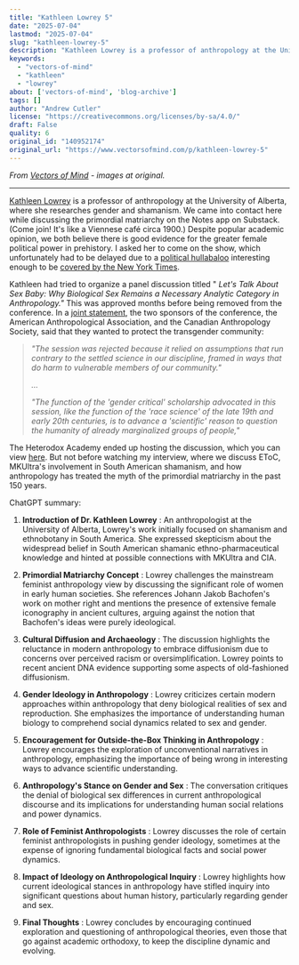 ```yaml
---
title: "Kathleen Lowrey 5"
date: "2025-07-04"
lastmod: "2025-07-04"
slug: "kathleen-lowrey-5"
description: "Kathleen Lowrey is a professor of anthropology at the University of Alberta, where she researches gender and shamanism. We came into contact here while discussing the primordial matriarchy on the Note..."
keywords:
  - "vectors-of-mind"
  - "kathleen"
  - "lowrey"
about: ['vectors-of-mind', 'blog-archive']
tags: []
author: "Andrew Cutler"
license: "https://creativecommons.org/licenses/by-sa/4.0/"
draft: False
quality: 6
original_id: "140952174"
original_url: "https://www.vectorsofmind.com/p/kathleen-lowrey-5"
---
```

*From [Vectors of Mind](https://www.vectorsofmind.com/p/kathleen-lowrey-5) - images at original.*

---

[Kathleen Lowrey](https://apps.ualberta.ca/directory/person/klowrey) is a professor of anthropology at the University of Alberta, where she researches gender and shamanism. We came into contact here while discussing the primordial matriarchy on the Notes app on Substack. (Come join! It's like a Viennese café circa 1900.) Despite popular academic opinion, we both believe there is good evidence for the greater female political power in prehistory. I asked her to come on the show, which unfortunately had to be delayed due to a [political hullabaloo](https://www.compactmag.com/article/how-anthropology-canceled-sex/) interesting enough to be [covered by the New York Times](https://www.nytimes.com/2023/09/30/us/anthropology-panel-sex-binary-gender-kathleen-lowery.html).

Kathleen had tried to organize a panel discussion titled " _Let's Talk About Sex Baby: Why Biological Sex Remains a Necessary Analytic Category in Anthropology."_ This was approved months before being removed from the conference. In a [joint statement](https://americananthro.org/news/no-place-for-transphobia-in-anthropology-session-pulled-from-annual-meeting-program/), the two sponsors of the conference, the American Anthropological Association, and the Canadian Anthropology Society, said that they wanted to protect the transgender community:

> _"The session was rejected because it relied on assumptions that run contrary to the settled science in our discipline, framed in ways that do harm to vulnerable members of our community."_
> 
> _…_
> 
> _"The function of the 'gender critical' scholarship advocated in this session, like the function of the 'race science' of the late 19th and early 20th centuries, is to advance a 'scientific' reason to question the humanity of already marginalized groups of people,"_

The Heterodox Academy ended up hosting the discussion, which you can view [here](https://www.youtube.com/watch?v=_i5gHhuLBpw). But not before watching my interview, where we discuss EToC, MKUltra's involvement in South American shamanism, and how anthropology has treated the myth of the primordial matriarchy in the past 150 years.

ChatGPT summary:

 1. **Introduction of Dr. Kathleen Lowrey** : An anthropologist at the University of Alberta, Lowrey's work initially focused on shamanism and ethnobotany in South America. She expressed skepticism about the widespread belief in South American shamanic ethno-pharmaceutical knowledge and hinted at possible connections with MKUltra and CIA.

 2. **Primordial Matriarchy Concept** : Lowrey challenges the mainstream feminist anthropology view by discussing the significant role of women in early human societies. She references Johann Jakob Bachofen's work on mother right and mentions the presence of extensive female iconography in ancient cultures, arguing against the notion that Bachofen's ideas were purely ideological.

 3. **Cultural Diffusion and Archaeology** : The discussion highlights the reluctance in modern anthropology to embrace diffusionism due to concerns over perceived racism or oversimplification. Lowrey points to recent ancient DNA evidence supporting some aspects of old-fashioned diffusionism.

 4. **Gender Ideology in Anthropology** : Lowrey criticizes certain modern approaches within anthropology that deny biological realities of sex and reproduction. She emphasizes the importance of understanding human biology to comprehend social dynamics related to sex and gender.

 5. **Encouragement for Outside-the-Box Thinking in Anthropology** : Lowrey encourages the exploration of unconventional narratives in anthropology, emphasizing the importance of being wrong in interesting ways to advance scientific understanding.

 6. **Anthropology's Stance on Gender and Sex** : The conversation critiques the denial of biological sex differences in current anthropological discourse and its implications for understanding human social relations and power dynamics.

 7. **Role of Feminist Anthropologists** : Lowrey discusses the role of certain feminist anthropologists in pushing gender ideology, sometimes at the expense of ignoring fundamental biological facts and social power dynamics.

 8. **Impact of Ideology on Anthropological Inquiry** : Lowrey highlights how current ideological stances in anthropology have stifled inquiry into significant questions about human history, particularly regarding gender and sex.

 9. **Final Thoughts** : Lowrey concludes by encouraging continued exploration and questioning of anthropological theories, even those that go against academic orthodoxy, to keep the discipline dynamic and evolving.



